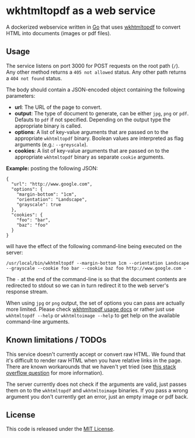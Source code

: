 # wkhtmltopdf as a web service

A dockerized webservice written in [Go](https://golang.org/) that uses [wkhtmltopdf](http://wkhtmltopdf.org/) to convert HTML into documents (images or pdf files).

## Usage

The service listens on port 3000 for POST requests on the root path (`/`). Any other method returns a `405 not allowed` status. Any other path returns a `404 not found` status.

The body should contain a JSON-encoded object containing the following parameters:

- **url**: The URL of the page to convert.
- **output**: The type of document to generate, can be either `jpg`, `png` or `pdf`. Defauts to `pdf` if not specified. Depending on the output type the appropriate binary is called.
- **options**: A list of key-value arguments that are passed on to the appropriate `wkhtmltopdf` binary. Boolean values are interpreted as flag arguments (e.g.: `--greyscale`).
- **cookies**: A list of key-value arguments that are passed on to the appropriate `wkhtmltopdf` binary as separate `cookie` arguments.

**Example:** posting the following JSON:

```
{
  "url": "http://www.google.com",
  "options": {
    "margin-bottom": "1cm",
    "orientation": "Landscape",
    "grayscale": true
  },
  "cookies": {
    "foo": "bar",
    "baz": "foo"
  }
}
```

will have the effect of the following command-line being executed on the server:

```
/usr/local/bin/wkhtmltopdf --margin-bottom 1cm --orientation Landscape --grayscale --cookie foo bar --cookie baz foo http://www.google.com -
```

The `-` at the end of the command-line is so that the document contents are redirected to stdout so we can in turn redirect it to the web server's response stream.

When using `jpg` or `png` output, the set of options you can pass are actually more limited. Please check [wkhtmltopdf usage docs](http://wkhtmltopdf.org/docs.html) or rather just use `wkhtmltopdf --help` or `wkhtmltoimage --help` to get help on the available command-line arguments.


## Known limitations / TODOs

This service doesn't currently accept or convert raw HTML. We found that it's difficult to render raw HTML when you have relative links in the page. There are known workarounds that we haven't yet tried (see [this stack overflow question](http://stackoverflow.com/questions/21775572/wkhtmltopdf-relative-paths-in-html-with-redirected-in-out-streams-wont-work) for more information).

The server currently does not check if the arguments are valid, just passes them on to the `wkhtmltopdf` and `wkhtmltoimage` binaries. If you pass a wrong argument you don't currently get an error, just an empty image or pdf back.


## License

This code is released under the [MIT License](http://opensource.org/licenses/MIT).
